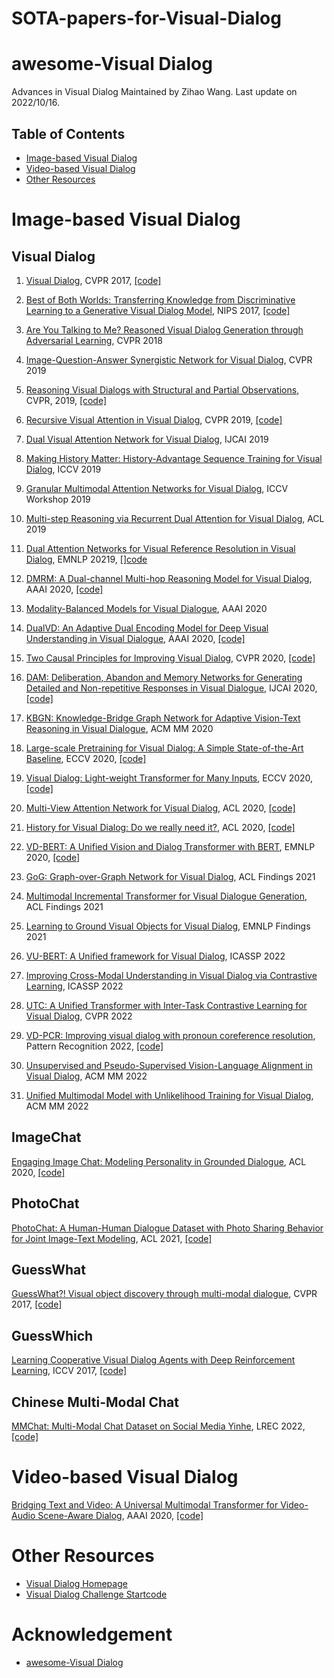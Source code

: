 # SOTA-papers-for-Visual-Dialog

# awesome-Visual Dialog
Advances in Visual Dialog
Maintained by Zihao Wang. Last update on 2022/10/16.
<!-- Last update on 2022/10/16. -->
## Table of Contents

* [Image-based Visual Dialog](#Image-based-Visual-Dialog)
* [Video-based Visual Dialog](#video-based-Visual-Dialog)
* [Other Resources](#other-resources)


# Image-based Visual Dialog

## Visual Dialog

1. [Visual Dialog](https://arxiv.org/abs/1611.08669), CVPR 2017, [[code]](https://github.com/batra-mlp-lab/visdial)

2. [Best of Both Worlds: Transferring Knowledge from Discriminative Learning to a Generative Visual Dialog Model](https://arxiv.org/abs/1706.01554), NIPS 2017, [[code]](https://github.com/jiasenlu/visDial.pytorch)

3. [Are You Talking to Me? Reasoned Visual Dialog Generation through Adversarial Learning](https://arxiv.org/abs/1711.07613), CVPR 2018

4. [Image-Question-Answer Synergistic Network for Visual Dialog](https://arxiv.org/abs/1902.09774), CVPR 2019

5. [Reasoning Visual Dialogs with Structural and Partial Observations](https://arxiv.org/abs/1904.05548), CVPR, 2019, [[code]](https://github.com/zilongzheng/visdial-gnn)

6. [Recursive Visual Attention in Visual Dialog](https://arxiv.org/abs/1812.02664), CVPR 2019, [[code]](https://github.com/yuleiniu/rva)

7. [Dual Visual Attention Network for Visual Dialog](), IJCAI 2019

8. [Making History Matter: History-Advantage Sequence Training for Visual Dialog](https://arxiv.org/abs/1902.09326), ICCV 2019

9. [Granular Multimodal Attention Networks for Visual Dialog](https://arxiv.org/abs/1910.05728), ICCV Workshop 2019

10. [Multi-step Reasoning via Recurrent Dual Attention for Visual Dialog](https://arxiv.org/abs/1902.00579), ACL 2019

11. [Dual Attention Networks for Visual Reference Resolution in Visual Dialog](https://arxiv.org/abs/1902.09368), EMNLP 20219, [[]code](https://github.com/gicheonkang/dan-visdial)

12. [DMRM: A Dual-channel Multi-hop Reasoning Model for Visual Dialog](https://arxiv.org/abs/1912.08360), AAAI 2020, [[code]](https://github.com/phellonchen/DMRM)

13. [Modality-Balanced Models for Visual Dialogue](https://arxiv.org/abs/2001.06354), AAAI 2020

14. [DualVD: An Adaptive Dual Encoding Model for Deep Visual Understanding in Visual Dialogue](https://arxiv.org/abs/1911.07251), AAAI 2020, [[code]](https://github.com/JXZe/DualVD)

15. [Two Causal Principles for Improving Visual Dialog](https://arxiv.org/abs/1911.10496), CVPR 2020, [[code]](https://github.com/simpleshinobu/visdial-principles)

16. [DAM: Deliberation, Abandon and Memory Networks for Generating Detailed and Non-repetitive Responses in Visual Dialogue](https://arxiv.org/abs/2007.03310), IJCAI 2020, [[code]](https://github.com/JXZe/DAM)

17. [KBGN: Knowledge-Bridge Graph Network for Adaptive Vision-Text Reasoning in Visual Dialogue](https://arxiv.org/abs/2008.04858), ACM MM 2020

18. [Large-scale Pretraining for Visual Dialog: A Simple State-of-the-Art Baseline](https://arxiv.org/abs/1912.02379), ECCV 2020, [[code]](https://github.com/vmurahari3/visdial-bert)

19. [Visual Dialog: Light-weight Transformer for Many Inputs](https://arxiv.org/abs/1911.11390), ECCV 2020, [[code]](https://github.com/davidnvq/visdial)

20. [Multi-View Attention Network for Visual Dialog](https://arxiv.org/abs/2004.14025), ACL 2020, [[code]](https://github.com/taesunwhang/MVAN-VisDial)

21. [History for Visual Dialog: Do we really need it?](https://aclanthology.org/2020.acl-main.728/), ACL 2020, [[code]](https://github.com/shubhamagarwal92/visdial_conv)

22. [VD-BERT: A Unified Vision and Dialog Transformer with BERT](https://arxiv.org/abs/2004.13278), EMNLP 2020, [[code]](https://github.com/salesforce/VD-BERT)

23. [GoG: Graph-over-Graph Network for Visual Dialog](https://aclanthology.org/2021.findings-acl.20/), ACL Findings 2021

24. [Multimodal Incremental Transformer for Visual Dialogue Generation](https://aclanthology.org/2021.findings-acl.38/), ACL Findings 2021

25. [Learning to Ground Visual Objects for Visual Dialog](https://arxiv.org/abs/2109.06013), EMNLP Findings 2021

26. [VU-BERT: A Unified framework for Visual Dialog](https://arxiv.org/abs/2202.10787), ICASSP 2022

27. [Improving Cross-Modal Understanding in Visual Dialog via Contrastive Learning](https://arxiv.org/abs/2204.07302), ICASSP 2022

28. [UTC: A Unified Transformer with Inter-Task Contrastive Learning for Visual Dialog](https://arxiv.org/abs/2205.00423), CVPR 2022

29. [VD-PCR: Improving visual dialog with pronoun coreference resolution](https://doi.org/10.1016/j.patcog.2022.108540), Pattern Recognition 2022, [[code]](https://github.com/HKUST-KnowComp/VD-PCR)

30. [Unsupervised and Pseudo-Supervised Vision-Language Alignment in Visual Dialog](https://dl.acm.org/doi/10.1145/3503161.3547776), ACM MM 2022

31. [Unified Multimodal Model with Unlikelihood Training for Visual Dialog](https://dl.acm.org/doi/10.1145/3503161.3547974), ACM MM 2022

## ImageChat
[Engaging Image Chat: Modeling Personality in Grounded Dialogue](http://arxiv.org/abs/1811.00945), ACL 2020, [[code]](http://parl.ai/projects/image_chat)

## PhotoChat
[PhotoChat: A Human-Human Dialogue Dataset with Photo Sharing Behavior for Joint Image-Text Modeling](https://arxiv.org/abs/2108.01453), ACL 2021, [[code]](https://github.com/google-research/google-research/tree/master/multimodalchat/)

## GuessWhat
[GuessWhat?! Visual object discovery through multi-modal dialogue](https://arxiv.org/abs/1611.08481), CVPR 2017, [[code]](https://github.com/GuessWhatGame/guesswhat)

## GuessWhich
[Learning Cooperative Visual Dialog Agents with Deep Reinforcement Learning](https://arxiv.org/abs/1703.06585), ICCV 2017, [[code]](https://github.com/batra-mlp-lab/visdial-rl)

## Chinese Multi-Modal Chat
[MMChat: Multi-Modal Chat Dataset on Social Media Yinhe](https://aclanthology.org/2022.lrec-1.621/), LREC 2022, [[code]](https://github.com/batra-mlp-lab/visdial-rl)

# Video-based Visual Dialog

[Bridging Text and Video: A Universal Multimodal Transformer for Video-Audio Scene-Aware Dialog](https://arxiv.org/abs/2002.00163), AAAI 2020, [[code]]([https://github.com/ictnlp/DSTC8-AVSD](https://github.com/silverriver/mmchat))



# Other Resources

* [Visual Dialog Homepage](https://visualdialog.org/)
* [Visual Dialog Challenge Startcode](https://github.com/batra-mlp-lab/visdial-challenge-starter-pytorch)

# Acknowledgement

* [awesome-Visual Dialog](https://github.com/phellonchen/awesome-visual-dialog)
